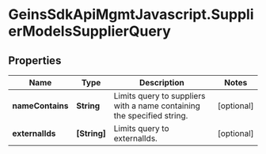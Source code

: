 # GeinsSdkApiMgmtJavascript.SupplierModelsSupplierQuery

## Properties

Name | Type | Description | Notes
------------ | ------------- | ------------- | -------------
**nameContains** | **String** | Limits query to suppliers with a name containing the specified string. | [optional] 
**externalIds** | **[String]** | Limits query to externalIds. | [optional] 


